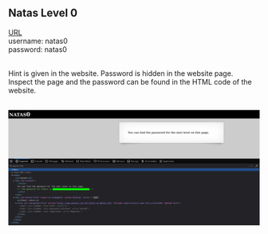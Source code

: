 ## Natas Level 0

[URL](http://natas0.natas.labs.overthewire.org) <br>
username: natas0 <br>
password: natas0 <br>

<br>
Hint is given in the website. Password is hidden in the website page. <br>
Inspect the page and the password can be found in the HTML code of the website. <br>
<br>

![level0](https://github.com/Johnchauyu/NatasOverTheWire-writeup/blob/main/Screenshots/Level0/Level0_password.png)
